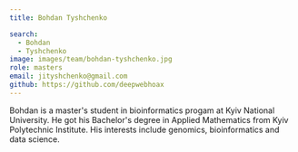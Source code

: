 ```yaml
---
title: Bohdan Tyshchenko

search:
  - Bohdan
  - Tyshchenko
image: images/team/bohdan-tyshchenko.jpg
role: masters
email: jityshchenko@gmail.com
github: https://github.com/deepwebhoax
---
```


Bohdan is a master's student in bioinformatics progam at Kyiv National University. He got his Bachelor's degree in Applied Mathematics from Kyiv Polytechnic Institute. His interests include genomics, bioinformatics and data science.
